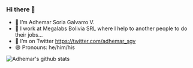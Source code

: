 ### Hi there 👋

- 🔭 I’m Adhemar Soria Galvarro V.
- 🏢 I work at Megalabs Bolivia SRL where I help to another people to do their jobs...
- 🦜 I’m on Twitter https://twitter.com/adhemar_sgv
- 😄 Pronouns: he/him/his

![Adhemar's github stats](https://github-readme-stats.vercel.app/api?username=avaruz&show_icons=true)
